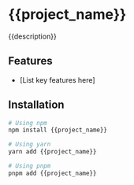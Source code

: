 # {{project_name}}

{{description}}

## Features

- [List key features here]

## Installation

```bash
# Using npm
npm install {{project_name}}

# Using yarn
yarn add {{project_name}}

# Using pnpm
pnpm add {{project_name}}